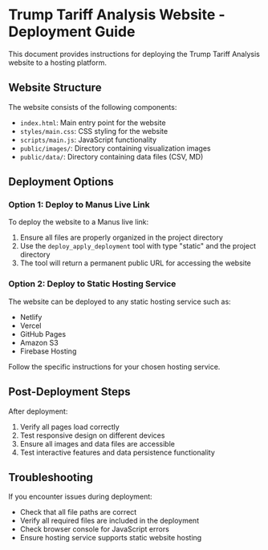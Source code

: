 # Trump Tariff Analysis Website - Deployment Guide

This document provides instructions for deploying the Trump Tariff Analysis website to a hosting platform.

## Website Structure

The website consists of the following components:

- `index.html`: Main entry point for the website
- `styles/main.css`: CSS styling for the website
- `scripts/main.js`: JavaScript functionality
- `public/images/`: Directory containing visualization images
- `public/data/`: Directory containing data files (CSV, MD)

## Deployment Options

### Option 1: Deploy to Manus Live Link

To deploy the website to a Manus live link:

1. Ensure all files are properly organized in the project directory
2. Use the `deploy_apply_deployment` tool with type "static" and the project directory
3. The tool will return a permanent public URL for accessing the website

### Option 2: Deploy to Static Hosting Service

The website can be deployed to any static hosting service such as:

- Netlify
- Vercel
- GitHub Pages
- Amazon S3
- Firebase Hosting

Follow the specific instructions for your chosen hosting service.

## Post-Deployment Steps

After deployment:

1. Verify all pages load correctly
2. Test responsive design on different devices
3. Ensure all images and data files are accessible
4. Test interactive features and data persistence functionality

## Troubleshooting

If you encounter issues during deployment:

- Check that all file paths are correct
- Verify all required files are included in the deployment
- Check browser console for JavaScript errors
- Ensure hosting service supports static website hosting
